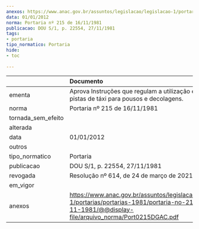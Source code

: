 ```yaml
---
anexos: https://www.anac.gov.br/assuntos/legislacao/legislacao-1/portarias/portarias-1981/portaria-no-215-de-16-11-1981/@@display-file/arquivo_norma/Port0215DGAC.pdf
data: 01/01/2012
norma: Portaria nº 215 de 16/11/1981
publicacao: DOU S/1, p. 22554, 27/11/1981
tags:
- portaria
tipo_normatico: Portaria
hide: 
- toc 
 
---
```


|                    | Documento                                                                                                                                                     |
|:-------------------|:--------------------------------------------------------------------------------------------------------------------------------------------------------------|
| ementa             | Aprova Instruções que regulam a utilização eventual de pistas de táxi para pousos e decolagens.                                                               |
| norma              | Portaria nº 215 de 16/11/1981                                                                                                                                 |
| tornada_sem_efeito |                                                                                                                                                               |
| alterada           |                                                                                                                                                               |
| data               | 01/01/2012                                                                                                                                                    |
| outros             |                                                                                                                                                               |
| tipo_normatico     | Portaria                                                                                                                                                      |
| publicacao         | DOU S/1, p. 22554, 27/11/1981                                                                                                                                 |
| revogada           | Resolução nº 614, de 24 de março de 2021.                                                                                                                     |
| em_vigor           |                                                                                                                                                               |
| anexos             | https://www.anac.gov.br/assuntos/legislacao/legislacao-1/portarias/portarias-1981/portaria-no-215-de-16-11-1981/@@display-file/arquivo_norma/Port0215DGAC.pdf |